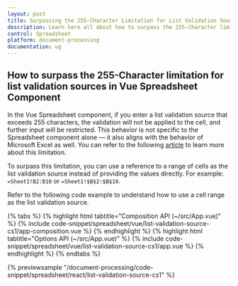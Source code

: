 ```yaml
---
layout: post
title: Surpassing the 255-Character Limitation for List Validation Sources in the Vue Spreadsheet Component | Syncfusion
description: Learn here all about how to surpass the 255-Character limitation for list validation sources in Vue Spreadsheet component of Syncfusion Essential JS 2 and more.
control: Spreadsheet
platform: document-processing
documentation: ug
---
```


## How to surpass the 255-Character limitation for list validation sources in Vue Spreadsheet Component

In the Vue Spreadsheet component, if you enter a list validation source that exceeds 255 characters, the validation will not be applied to the cell, and further input will be restricted. This behavior is not specific to the Spreadsheet component alone — it also aligns with the behavior of Microsoft Excel as well. You can refer to the following [article](https://support.microsoft.com/en-us/office/excel-specifications-and-limits-1672b34d-7043-467e-8e27-269d656771c3?ui=en-us&rs=en-us&ad=us) to learn more about this limitation.

To surpass this limitation, you can use a reference to a range of cells as the list validation source instead of providing the values directly. For example: `=Sheet1!B2:B10` or `=Sheet1!$B$2:$B$10`.

Refer to the following code example to understand how to use a cell range as the list validation source.

{% tabs %}
{% highlight html tabtitle="Composition API (~/src/App.vue)" %}
{% include code-snippet/spreadsheet/vue/list-validation-source-cs1/app-composition.vue %}
{% endhighlight %}
{% highlight html tabtitle="Options API (~/src/App.vue)" %}
{% include code-snippet/spreadsheet/vue/list-validation-source-cs1/app.vue %}
{% endhighlight %}
{% endtabs %}

{% previewsample "/document-processing/code-snippet/spreadsheet/react/list-validation-source-cs1" %}
